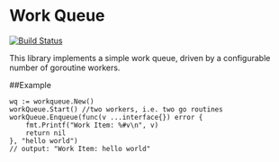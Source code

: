 Work Queue
=============

[![Build Status](https://travis-ci.org/wcharczuk/go-workqueue.svg?branch=master)](https://travis-ci.org/wcharczuk/go-workqueue)

This library implements a simple work queue, driven by a configurable number of goroutine workers.

##Example

```golang
wq := workqueue.New()
workQueue.Start() //two workers, i.e. two go routines
workQueue.Enqueue(func(v ...interface{}) error {
    fmt.Printf("Work Item: %#v\n", v)
    return nil
}, "hello world")
// output: "Work Item: hello world"
```